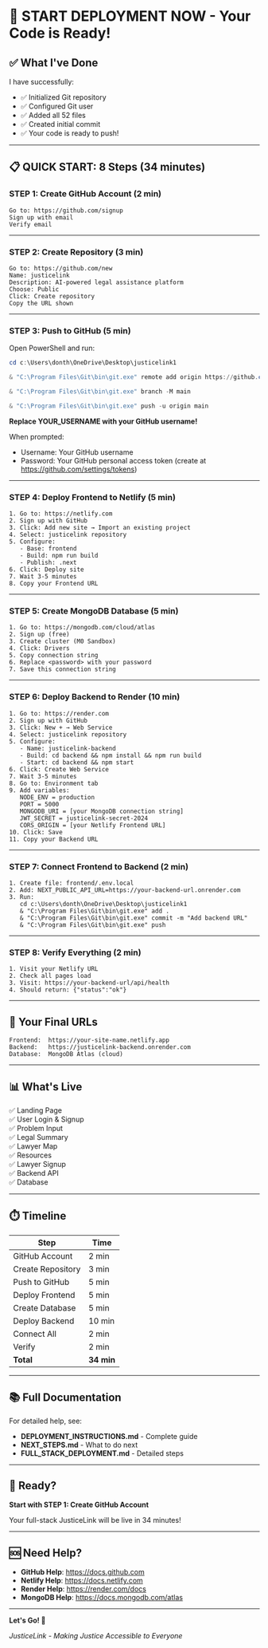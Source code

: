# 🚀 START DEPLOYMENT NOW - Your Code is Ready!

## ✅ What I've Done

I have successfully:
- ✅ Initialized Git repository
- ✅ Configured Git user
- ✅ Added all 52 files
- ✅ Created initial commit
- ✅ Your code is ready to push!

---

## 📋 QUICK START: 8 Steps (34 minutes)

### STEP 1: Create GitHub Account (2 min)
```
Go to: https://github.com/signup
Sign up with email
Verify email
```

---

### STEP 2: Create Repository (3 min)
```
Go to: https://github.com/new
Name: justicelink
Description: AI-powered legal assistance platform
Choose: Public
Click: Create repository
Copy the URL shown
```

---

### STEP 3: Push to GitHub (5 min)
Open PowerShell and run:

```powershell
cd c:\Users\donth\OneDrive\Desktop\justicelink1

& "C:\Program Files\Git\bin\git.exe" remote add origin https://github.com/YOUR_USERNAME/justicelink.git

& "C:\Program Files\Git\bin\git.exe" branch -M main

& "C:\Program Files\Git\bin\git.exe" push -u origin main
```

**Replace YOUR_USERNAME with your GitHub username!**

When prompted:
- Username: Your GitHub username
- Password: Your GitHub personal access token (create at https://github.com/settings/tokens)

---

### STEP 4: Deploy Frontend to Netlify (5 min)
```
1. Go to: https://netlify.com
2. Sign up with GitHub
3. Click: Add new site → Import an existing project
4. Select: justicelink repository
5. Configure:
   - Base: frontend
   - Build: npm run build
   - Publish: .next
6. Click: Deploy site
7. Wait 3-5 minutes
8. Copy your Frontend URL
```

---

### STEP 5: Create MongoDB Database (5 min)
```
1. Go to: https://mongodb.com/cloud/atlas
2. Sign up (free)
3. Create cluster (M0 Sandbox)
4. Click: Drivers
5. Copy connection string
6. Replace <password> with your password
7. Save this connection string
```

---

### STEP 6: Deploy Backend to Render (10 min)
```
1. Go to: https://render.com
2. Sign up with GitHub
3. Click: New + → Web Service
4. Select: justicelink repository
5. Configure:
   - Name: justicelink-backend
   - Build: cd backend && npm install && npm run build
   - Start: cd backend && npm start
6. Click: Create Web Service
7. Wait 3-5 minutes
8. Go to: Environment tab
9. Add variables:
   NODE_ENV = production
   PORT = 5000
   MONGODB_URI = [your MongoDB connection string]
   JWT_SECRET = justicelink-secret-2024
   CORS_ORIGIN = [your Netlify Frontend URL]
10. Click: Save
11. Copy your Backend URL
```

---

### STEP 7: Connect Frontend to Backend (2 min)
```
1. Create file: frontend/.env.local
2. Add: NEXT_PUBLIC_API_URL=https://your-backend-url.onrender.com
3. Run:
   cd c:\Users\donth\OneDrive\Desktop\justicelink1
   & "C:\Program Files\Git\bin\git.exe" add .
   & "C:\Program Files\Git\bin\git.exe" commit -m "Add backend URL"
   & "C:\Program Files\Git\bin\git.exe" push
```

---

### STEP 8: Verify Everything (2 min)
```
1. Visit your Netlify URL
2. Check all pages load
3. Visit: https://your-backend-url/api/health
4. Should return: {"status":"ok"}
```

---

## 🎯 Your Final URLs

```
Frontend:  https://your-site-name.netlify.app
Backend:   https://justicelink-backend.onrender.com
Database:  MongoDB Atlas (cloud)
```

---

## 📊 What's Live

✅ Landing Page  
✅ User Login & Signup  
✅ Problem Input  
✅ Legal Summary  
✅ Lawyer Map  
✅ Resources  
✅ Lawyer Signup  
✅ Backend API  
✅ Database  

---

## ⏱️ Timeline

| Step | Time |
|------|------|
| GitHub Account | 2 min |
| Create Repository | 3 min |
| Push to GitHub | 5 min |
| Deploy Frontend | 5 min |
| Create Database | 5 min |
| Deploy Backend | 10 min |
| Connect All | 2 min |
| Verify | 2 min |
| **Total** | **34 min** |

---

## 📚 Full Documentation

For detailed help, see:
- **DEPLOYMENT_INSTRUCTIONS.md** - Complete guide
- **NEXT_STEPS.md** - What to do next
- **FULL_STACK_DEPLOYMENT.md** - Detailed steps

---

## 🎉 Ready?

**Start with STEP 1: Create GitHub Account**

Your full-stack JusticeLink will be live in 34 minutes!

---

## 🆘 Need Help?

- **GitHub Help**: https://docs.github.com
- **Netlify Help**: https://docs.netlify.com
- **Render Help**: https://render.com/docs
- **MongoDB Help**: https://docs.mongodb.com/atlas

---

**Let's Go! 🚀**

*JusticeLink - Making Justice Accessible to Everyone*

